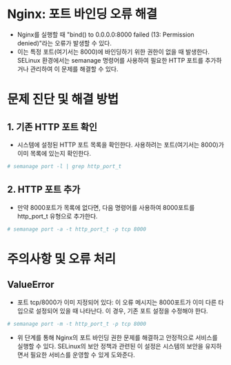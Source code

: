 # Nginx: 포트 바인딩 오류 해결
* Nginx를 실행할 때 "bind() to 0.0.0.0:8000 failed (13: Permission denied)"라는 오류가 발생할 수 있다. 
* 이는 특정 포트(여기서는 8000)에 바인딩하기 위한 권한이 없을 때 발생한다. SELinux 환경에서는 semanage 명령어를 사용하여 필요한 HTTP 포트를 추가하거나 관리하여 이 문제를 해결할 수 있다.

# 문제 진단 및 해결 방법
## 1. 기존 HTTP 포트 확인
* 시스템에 설정된 HTTP 포트 목록을 확인한다. 사용하려는 포트(여기서는 8000)가 이미 목록에 있는지 확인한다.

```bash
# semanage port -l | grep http_port_t
```

## 2. HTTP 포트 추가
* 만약 8000포트가 목록에 없다면, 다음 명령어를 사용하여 8000포트를 http_port_t 유형으로 추가한다.

```bash
# semanage port -a -t http_port_t -p tcp 8000
```

# 주의사항 및 오류 처리
## ValueError
* 포트 tcp/8000가 이미 지정되어 있다: 이 오류 메시지는 8000포트가 이미 다른 타입으로 설정되어 있을 때 나타난다. 이 경우, 기존 포트 설정을 수정해야 한다.
```bash
# semanage port -m -t http_port_t -p tcp 8000
```

* 위 단계를 통해 Nginx의 포트 바인딩 권한 문제를 해결하고 안정적으로 서비스를 실행할 수 있다. SELinux의 보안 정책과 관련된 이 설정은 시스템의 보안을 유지하면서 필요한 서비스를 운영할 수 있게 도와준다.
